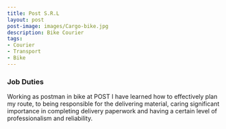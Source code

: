 ```yaml
---
title: Post S.R.L
layout: post
post-image: images/Cargo-bike.jpg
description: Bike Courier
tags:
- Courier
- Transport
- Bike
---
```


### Job Duties

Working as postman in bike at POST I have learned how to effectively plan my route, to being responsible for the delivering material, caring significant importance in completing delivery paperwork and having a certain level of professionalism and reliability.
